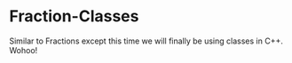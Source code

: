 # Fraction-Classes
Similar to Fractions except this time we will finally be using classes in C++. Wohoo! 
